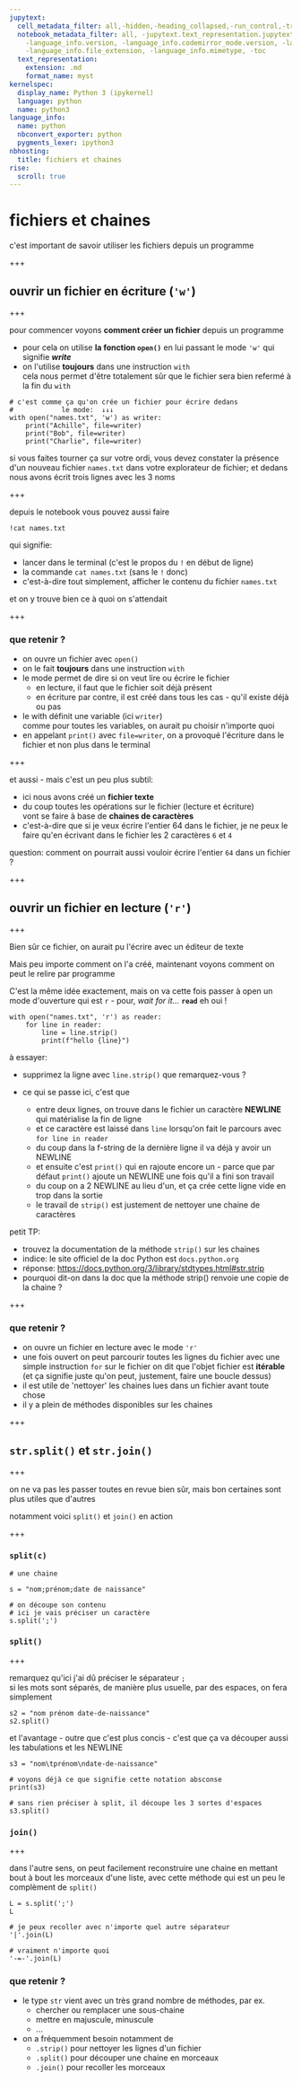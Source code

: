 ```yaml
---
jupytext:
  cell_metadata_filter: all,-hidden,-heading_collapsed,-run_control,-trusted
  notebook_metadata_filter: all, -jupytext.text_representation.jupytext_version, -jupytext.text_representation.format_version,
    -language_info.version, -language_info.codemirror_mode.version, -language_info.codemirror_mode,
    -language_info.file_extension, -language_info.mimetype, -toc
  text_representation:
    extension: .md
    format_name: myst
kernelspec:
  display_name: Python 3 (ipykernel)
  language: python
  name: python3
language_info:
  name: python
  nbconvert_exporter: python
  pygments_lexer: ipython3
nbhosting:
  title: fichiers et chaines
rise:
  scroll: true
---
```


# fichiers et chaines

c'est important de savoir utiliser les fichiers depuis un programme

+++

## ouvrir un fichier en écriture (`'w'`)

+++

pour commencer voyons **comment créer un fichier** depuis un programme  
* pour cela on utilise **la fonction `open()`** en lui passant le mode `'w'` qui signifie ***write***
* on l'utilise **toujours** dans une instruction `with`  
  cela nous permet d'être totalement sûr que le fichier sera bien refermé à la fin du `with`

```{code-cell} ipython3
# c'est comme ça qu'on crée un fichier pour écrire dedans
#            le mode:  ↓↓↓
with open("names.txt", 'w') as writer:
    print("Achille", file=writer)
    print("Bob", file=writer)
    print("Charlie", file=writer)
```

si vous faites tourner ça sur votre ordi, vous devez constater la présence d'un nouveau fichier `names.txt` dans votre explorateur de fichier; et dedans nous avons écrit trois lignes avec les 3 noms

+++

depuis le notebook vous pouvez aussi faire

```{code-cell} ipython3
!cat names.txt
```

qui signifie:
* lancer dans le terminal (c'est le propos du `!` en début de ligne)
* la commande `cat names.txt` (sans le `!` donc)
* c'est-à-dire tout simplement, afficher le contenu du fichier `names.txt`

et on y trouve bien ce à quoi on s'attendait

+++

### que retenir ?

* on ouvre un fichier avec `open()`
* on le fait **toujours** dans une instruction `with`
* le mode permet de dire si on veut lire ou écrire le fichier
  * en lecture, il faut que le fichier soit déjà présent
  * en écriture par contre, il est créé dans tous les cas - qu'il existe déjà ou pas
* le with définit une variable (ici `writer`)  
  comme pour toutes les variables, on aurait pu choisir n'importe quoi
* en appelant `print()` avec `file=writer`, on a provoqué l'écriture dans le fichier et non plus dans le terminal

+++

et aussi - mais c'est un peu plus subtil:

* ici nous avons créé un **fichier texte**
* du coup toutes les opérations sur le fichier (lecture et écriture)  
  vont se faire à base de **chaines de caractères**
* c'est-à-dire que si je veux écrire l'entier 64 dans le fichier,
  je ne peux le faire qu'en écrivant dans le fichier les 2 caractères `6` et `4`

question: comment on pourrait aussi vouloir écrire l'entier `64` dans un fichier ?

+++

## ouvrir un fichier en lecture (`'r'`)

+++

Bien sûr ce fichier, on aurait pu l'écrire avec un éditeur de texte

Mais peu importe comment on l'a créé, maintenant voyons comment on peut le relire par programme

C'est la même idée exactement, mais on va cette fois passer à open un mode d'ouverture qui est `r` - pour, *wait for it...* **`read`** eh oui !

```{code-cell} ipython3
with open("names.txt", 'r') as reader:
    for line in reader:
        line = line.strip()
        print(f"hello {line}")
```

à essayer:

* supprimez la ligne avec `line.strip()`
  que remarquez-vous ?  
  
* ce qui se passe ici, c'est que
  * entre deux lignes, on trouve dans le fichier un caractère **NEWLINE** qui matérialise la fin de ligne
  * et ce caractère est laissé dans `line` lorsqu'on fait le parcours avec `for line in reader`
  * du coup dans la f-string de la dernière ligne il va déjà y avoir un NEWLINE
  * et ensuite c'est `print()` qui en rajoute encore un - parce que par défaut `print()` ajoute un NEWLINE une fois qu'il a fini son travail
  * du coup on a 2 NEWLINE au lieu d'un, et ça crée cette ligne vide en trop dans la sortie
  * le travail de `strip()` est justement de nettoyer une chaine de caractères
  
petit TP:

* trouvez la documentation de la méthode `strip()` sur les chaines
* indice: le site officiel de la doc Python est `docs.python.org`
* réponse: https://docs.python.org/3/library/stdtypes.html#str.strip
* pourquoi dit-on dans la doc que la méthode strip() renvoie une copie de la chaine ?

+++

### que retenir ?

* on ouvre un fichier en lecture avec le mode `'r'`
* une fois ouvert on peut parcourir toutes les lignes du fichier avec une simple instruction `for` sur le fichier
  on dit que l'objet fichier est **itérable** (et ça signifie juste qu'on peut, justement, faire une boucle dessus)
* il est utile de 'nettoyer' les chaines lues dans un fichier avant toute chose
* il y a plein de méthodes disponibles sur les chaines

+++

## `str.split()` et `str.join()`

+++

on ne va pas les passer toutes en revue bien sûr, mais bon certaines sont plus utiles que d'autres

notamment voici `split()` et `join()` en action

+++

### `split(c)`

```{code-cell} ipython3
# une chaine 

s = "nom;prénom;date de naissance"
```

```{code-cell} ipython3
# on découpe son contenu
# ici je vais préciser un caractère
s.split(';')
```

### `split()`

+++

remarquez qu'ici j'ai dû préciser le séparateur `;`  
si les mots sont séparés, de manière plus usuelle, par des espaces, on fera simplement

```{code-cell} ipython3
s2 = "nom prénom date-de-naissance"
s2.split()
```

et l'avantage - outre que c'est plus concis - c'est que ça va découper aussi les tabulations et les NEWLINE

```{code-cell} ipython3
s3 = "nom\tprénom\ndate-de-naissance"

# voyons déjà ce que signifie cette notation absconse
print(s3)
```

```{code-cell} ipython3
# sans rien préciser à split, il découpe les 3 sortes d'espaces
s3.split()
```

### `join()`

+++

dans l'autre sens, on peut facilement reconstruire une chaine en mettant bout à bout les morceaux d'une liste, avec cette méthode qui est un peu le complèment de `split()`

```{code-cell} ipython3
L = s.split(';')
L
```

```{code-cell} ipython3
# je peux recoller avec n'importe quel autre séparateur
'|'.join(L)
```

```{code-cell} ipython3
# vraiment n'importe quoi
'-=-'.join(L)
```

### que retenir ?

* le type `str` vient avec un très grand nombre de méthodes, par ex.  
  * chercher ou remplacer une sous-chaine
  * mettre en majuscule, minuscule
  * ...
* on a fréquemment besoin notamment de 
  * `.strip()` pour nettoyer les lignes d'un fichier
  * `.split()` pour découper une chaine en morceaux
  * `.join()` pour recoller les morceaux
